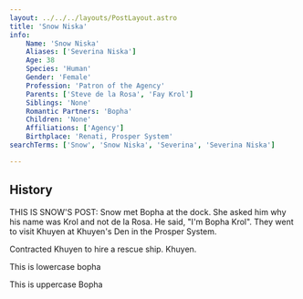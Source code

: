 ```yaml
---
layout: ../../../layouts/PostLayout.astro
title: 'Snow Niska'
info: 
    Name: 'Snow Niska'
    Aliases: ['Severina Niska']
    Age: 38
    Species: 'Human'
    Gender: 'Female'
    Profession: 'Patron of the Agency'
    Parents: ['Steve de la Rosa', 'Fay Krol']
    Siblings: 'None'
    Romantic Partners: 'Bopha'
    Children: 'None'
    Affiliations: ['Agency']
    Birthplace: 'Renati, Prosper System'
searchTerms: ['Snow', 'Snow Niska', 'Severina', 'Severina Niska']

---
```


## History
THIS IS SNOW'S POST: Snow met Bopha at the dock. She asked him why his name was Krol and not de la Rosa. He said, "I'm Bopha Krol". They went to visit Khuyen at Khuyen's Den in the Prosper System.

Contracted Khuyen to hire a rescue ship. Khuyen.



This is lowercase bopha

This is uppercase Bopha